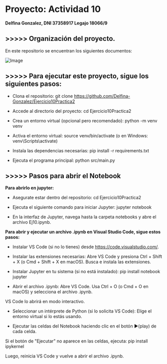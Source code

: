 # Proyecto: Actividad 10

**Delfina Gonzalez, DNI 37358917 Legajo 18066/9**

## >>>>> Organización del proyecto. 

En este repositorio se encuentran los siguientes documentos:

![Image](https://github.com/user-attachments/assets/ac43c293-6a9c-4b05-b56a-dd5626d42ad5)

## >>>>> Para ejecutar este proyecto, sigue los siguientes pasos:

- Clona el repositorio: git clone https://github.com/Delfina-Gonzalez/Ejercicio10Practica2

- Accede al directorio del proyecto: cd Ejercicio10Practica2

- Crea un entorno virtual (opcional pero recomendado): python -m venv venv

- Activa el entorno virtual: source venv/bin/activate (o en Windows: venv\Scripts\activate)

- Instala las dependencias necesarias: pip install -r requirements.txt

- Ejecuta el programa principal: python src/main.py

## >>>>> Pasos para abrir el Notebook

**Para abrirlo en jupyter:**

- Asegurate estar dentro del repositorio: cd Ejercicio10Practica2

- Ejecuta el siguiente comando para iniciar Jupyter: jupyter notebook

- En la interfaz de Jupyter, navega hasta la carpeta notebooks y abre el archivo Ej10.ipynb.

**Para abrir y ejecutar un archivo .ipynb en Visual Studio Code, sigue estos pasos:**

- Instalar VS Code (si no lo tienes) desde https://code.visualstudio.com/.

- Instalar las extensiones necesarias: Abre VS Code y presiona Ctrl + Shift + X (o Cmd + Shift + X en macOS). Busca e instala las extensiones.

- Instalar Jupyter en tu sistema (si no está instalado): pip install notebook jupyter

- Abrir el archivo .ipynb: Abre VS Code. Usa Ctrl + O (o Cmd + O en macOS) y selecciona el archivo .ipynb.

VS Code lo abrirá en modo interactivo.

- Seleccionar un intérprete de Python (si lo solicita VS Code): Elige el entorno virtual si lo estás usando.

- Ejecutar las celdas del Notebook haciendo clic en el botón ▶️(play) de cada celda.

Si el botón de "Ejecutar" no aparece en las celdas, ejecuta: pip install ipykernel

Luego, reinicia VS Code y vuelve a abrir el archivo .ipynb.
